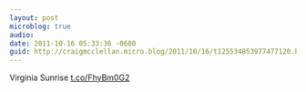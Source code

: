 ```yaml
---
layout: post
microblog: true
audio: 
date: 2011-10-16 05:33:36 -0600
guid: http://craigmcclellan.micro.blog/2011/10/16/t125534853977477120.html
---
```

Virginia Sunrise [t.co/FhyBm0G2](http://t.co/FhyBm0G2)
